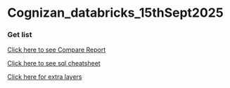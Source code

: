 # Cognizan_databricks_15thSept2025

### Get list 

[Click here to see Compare Report](compare.md)

[Click here to see sql cheatsheet](sql_cheat_sheet.md)

[Click here for extra layers](extra.md)